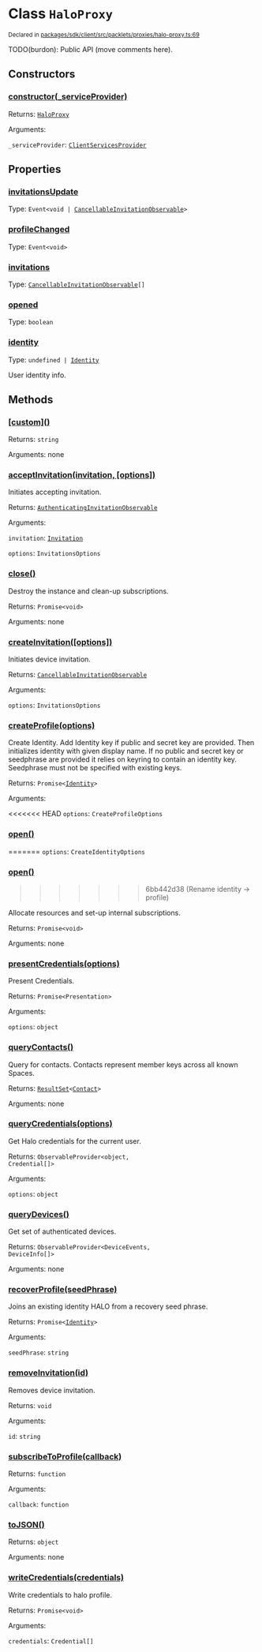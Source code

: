 # Class `HaloProxy`
<sub>Declared in [packages/sdk/client/src/packlets/proxies/halo-proxy.ts:69](https://github.com/dxos/dxos/blob/main/packages/sdk/client/src/packlets/proxies/halo-proxy.ts#L69)</sub>


TODO(burdon): Public API (move comments here).

## Constructors
### [constructor(_serviceProvider)](https://github.com/dxos/dxos/blob/main/packages/sdk/client/src/packlets/proxies/halo-proxy.ts#L82)


Returns: <code>[HaloProxy](/api/@dxos/client/classes/HaloProxy)</code>

Arguments: 

`_serviceProvider`: <code>[ClientServicesProvider](/api/@dxos/client/interfaces/ClientServicesProvider)</code>

## Properties
### [invitationsUpdate](https://github.com/dxos/dxos/blob/main/packages/sdk/client/src/packlets/proxies/halo-proxy.ts#L72)
Type: <code>Event&lt;void | [CancellableInvitationObservable](/api/@dxos/client/interfaces/CancellableInvitationObservable)&gt;</code>
### [profileChanged](https://github.com/dxos/dxos/blob/main/packages/sdk/client/src/packlets/proxies/halo-proxy.ts#L73)
Type: <code>Event&lt;void&gt;</code>
### [invitations](https://github.com/dxos/dxos/blob/main/packages/sdk/client/src/packlets/proxies/halo-proxy.ts#L104)
Type: <code>[CancellableInvitationObservable](/api/@dxos/client/interfaces/CancellableInvitationObservable)[]</code>
### [opened](https://github.com/dxos/dxos/blob/main/packages/sdk/client/src/packlets/proxies/halo-proxy.ts#L109)
Type: <code>boolean</code>
### [identity](https://github.com/dxos/dxos/blob/main/packages/sdk/client/src/packlets/proxies/halo-proxy.ts#L83)
Type: <code>undefined | [Identity](/api/@dxos/client/interfaces/Identity)</code>

User identity info.

## Methods
### [\[custom\]()](https://github.com/dxos/dxos/blob/main/packages/sdk/client/src/packlets/proxies/halo-proxy.ts#L86)


Returns: <code>string</code>

Arguments: none
### [acceptInvitation(invitation, \[options\])](https://github.com/dxos/dxos/blob/main/packages/sdk/client/src/packlets/proxies/halo-proxy.ts#L332)


Initiates accepting invitation.

Returns: <code>[AuthenticatingInvitationObservable](/api/@dxos/client/interfaces/AuthenticatingInvitationObservable)</code>

Arguments: 

`invitation`: <code>[Invitation](/api/@dxos/client/interfaces/Invitation)</code>

`options`: <code>InvitationsOptions</code>
### [close()](https://github.com/dxos/dxos/blob/main/packages/sdk/client/src/packlets/proxies/halo-proxy.ts#L147)


Destroy the instance and clean-up subscriptions.

Returns: <code>Promise&lt;void&gt;</code>

Arguments: none
### [createInvitation(\[options\])](https://github.com/dxos/dxos/blob/main/packages/sdk/client/src/packlets/proxies/halo-proxy.ts#L290)


Initiates device invitation.

Returns: <code>[CancellableInvitationObservable](/api/@dxos/client/interfaces/CancellableInvitationObservable)</code>

Arguments: 

`options`: <code>InvitationsOptions</code>
### [createProfile(options)](https://github.com/dxos/dxos/blob/main/packages/sdk/client/src/packlets/proxies/halo-proxy.ts#L169)


Create Identity.
Add Identity key if public and secret key are provided.
Then initializes identity with given display name.
If no public and secret key or seedphrase are provided it relies on keyring to contain an identity key.
Seedphrase must not be specified with existing keys.

Returns: <code>Promise&lt;[Identity](/api/@dxos/client/interfaces/Identity)&gt;</code>

Arguments: 

<<<<<<< HEAD
`options`: <code>CreateProfileOptions</code>
### [open()](https://github.com/dxos/dxos/blob/main/packages/sdk/client/src/packlets/proxies/halo-proxy.ts#L116)
=======
`options`: <code>CreateIdentityOptions</code>
### [open()](https://github.com/dxos/dxos/blob/main/packages/sdk/client/src/packlets/proxies/halo-proxy.ts#L99)
>>>>>>> 6bb442d38 (Rename identity -> profile)


Allocate resources and set-up internal subscriptions.

Returns: <code>Promise&lt;void&gt;</code>

Arguments: none
### [presentCredentials(options)](https://github.com/dxos/dxos/blob/main/packages/sdk/client/src/packlets/proxies/halo-proxy.ts#L360)


Present Credentials.

Returns: <code>Promise&lt;Presentation&gt;</code>

Arguments: 

`options`: <code>object</code>
### [queryContacts()](https://github.com/dxos/dxos/blob/main/packages/sdk/client/src/packlets/proxies/halo-proxy.ts#L205)


Query for contacts. Contacts represent member keys across all known Spaces.

Returns: <code>[ResultSet](/api/@dxos/client/classes/ResultSet)&lt;[Contact](/api/@dxos/client/interfaces/Contact)&gt;</code>

Arguments: none
### [queryCredentials(options)](https://github.com/dxos/dxos/blob/main/packages/sdk/client/src/packlets/proxies/halo-proxy.ts#L242)


Get Halo credentials for the current user.

Returns: <code>ObservableProvider&lt;object, Credential[]&gt;</code>

Arguments: 

`options`: <code>object</code>
### [queryDevices()](https://github.com/dxos/dxos/blob/main/packages/sdk/client/src/packlets/proxies/halo-proxy.ts#L212)


Get set of authenticated devices.

Returns: <code>ObservableProvider&lt;DeviceEvents, DeviceInfo[]&gt;</code>

Arguments: none
### [recoverProfile(seedPhrase)](https://github.com/dxos/dxos/blob/main/packages/sdk/client/src/packlets/proxies/halo-proxy.ts#L194)


Joins an existing identity HALO from a recovery seed phrase.

Returns: <code>Promise&lt;[Identity](/api/@dxos/client/interfaces/Identity)&gt;</code>

Arguments: 

`seedPhrase`: <code>string</code>
### [removeInvitation(id)](https://github.com/dxos/dxos/blob/main/packages/sdk/client/src/packlets/proxies/halo-proxy.ts#L321)


Removes device invitation.

Returns: <code>void</code>

Arguments: 

`id`: <code>string</code>
### [subscribeToProfile(callback)](https://github.com/dxos/dxos/blob/main/packages/sdk/client/src/packlets/proxies/halo-proxy.ts#L157)


Returns: <code>function</code>

Arguments: 

`callback`: <code>function</code>
### [toJSON()](https://github.com/dxos/dxos/blob/main/packages/sdk/client/src/packlets/proxies/halo-proxy.ts#L91)


Returns: <code>object</code>

Arguments: none
### [writeCredentials(credentials)](https://github.com/dxos/dxos/blob/main/packages/sdk/client/src/packlets/proxies/halo-proxy.ts#L344)


Write credentials to halo profile.

Returns: <code>Promise&lt;void&gt;</code>

Arguments: 

`credentials`: <code>Credential[]</code>